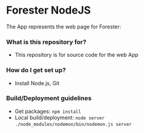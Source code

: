 # Forester NodeJS #

The App represents the web page for Forester:

### What is this repository for? ###

* This repository is for source code for the web App

### How do I get set up? ###

* Install Node.js, Git

### Build/Deployment guidelines ###
* Get packages:
`npm install`
* Local build/deployment:
`node server`
`./node_modules/nodemon/bin/nodemon.js server`
